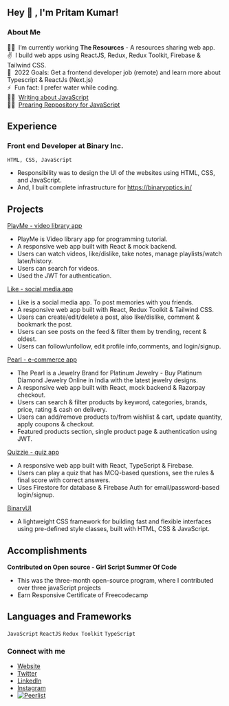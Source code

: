 ## Hey 👋 ,  I'm Pritam Kumar!

### About Me 

👨‍💻&nbsp; I’m currently working <b>The Resources</b> - A resources sharing web app. <br/>
✌️&nbsp; I build web apps using ReactJS, Redux, Redux Toolkit, Firebase & Tailwind CSS.<br/>
🎯&nbsp; 2022 Goals: Get a frontend developer job (remote) and learn more about Typescript & ReactJs (Next.js) <br/>
⚡&nbsp; Fun fact: I prefer water while coding. <br />
👨‍💻&nbsp; [Writing about JavaScript](https://theresources.gitbook.io/learn-javascript/)<br />
👨‍💻&nbsp; [Prearing Reppository for JavaScript](https://github.com/pritam-kr/Learn_JavaScript_by_theresources)

## Experience
### Front end Developer at Binary Inc. <br/>
```HTML, CSS, JavaScript```
- Responsibility was to design the UI of the websites using HTML, CSS, and JavaScript.
- And, I built complete infrastructure for https://binaryoptics.in/

## Projects
[PlayMe - video library app](https://codeprime.netlify.app/)
- PlayMe is Video library app for programming tutorial.
- A responsive web app built with React & mock backend.
- Users can watch videos, like/dislike, take notes, manage playlists/watch later/history.
- Users can search for videos.
- Used the JWT for authentication.

[Like - social media app](https://like-by-pritam.netlify.app/)
- Like is a social media app. To post memories with you friends.
- A responsive web app built with React, Redux Toolkit & Tailwind CSS.
- Users can create/edit/delete a post, also like/dislike, comment & bookmark the post.
- Users can see posts on the feed & filter them by trending, recent & oldest.
- Users can follow/unfollow, edit profile info,comments, and login/signup.

[Pearl - e-commerce app](https://pearl-by-pritam.netlify.app/)
- The Pearl is a Jewelry Brand for Platinum Jewelry - Buy Platinum Diamond Jewelry Online in India with the latest jewelry designs.
- A responsive web app built with React, mock backend & Razorpay checkout.
- Users can search & filter products by keyword, categories, brands, price, rating & cash on delivery.
- Users can add/remove products to/from wishlist & cart, update quantity, apply coupons & checkout.
- Featured products section, single product page & authentication using JWT.

[Quizzie - quiz app](https://quizzie-code-by-pritam.netlify.app/)
- A responsive web app built with React, TypeScript & Firebase.
- Users can play a quiz that has MCQ-based questions, see the rules & final score with correct answers.
- Uses Firestore for database & Firebase Auth for email/password-based login/signup.

[BinaryUI](https://binary-ui.netlify.app/)
- A lightweight CSS framework for building fast and flexible interfaces using pre-defined style classes,
built with HTML, CSS & JavaScript.

## Accomplishments
<b>Contributed on Open source - Girl Script Summer Of Code</b>
- This was the three-month open-source program, where I
contributed over three javaScript projects 
- Earn Responsive Certificate of Freecodecamp

## Languages and Frameworks
`JavaScript` `ReactJS` `Redux Toolkit` `TypeScript` 

### Connect with me

- [Website][website]
- [Twitter][twitter]
- [LinkedIn][linkedin]
- [Instagram][instagram]
- [![Peerlist](https://peerlist-readme-badge.herokuapp.com/api/pritamkumar?style=social)](https://peerlist.io/pritamkumar)

<br />

[website]: https://pritam-kumar.netlify.app/
[twitter]: https://twitter.com/Pritamkr_
[instagram]: https://www.instagram.com/pritam_kr30/
[linkedin]: https://www.linkedin.com/in/pritam-kumar-0ab3431bb/
